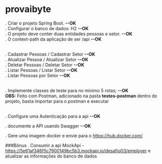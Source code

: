 # provaibyte

. Criar o projeto Spring Boot.                            **--OK**<br />
. Configurar o banco de dados: H2                         **--OK**<br />
. O projeto deve conter duas entidades pessoas e setor.   **--OK**<br />
. O context-path da aplicação de ser /api                 **--OK**<br /><br/>

. Cadastrar Pessoas / Cadastrar Setor                     **--OK**<br />
. Atualizar Pessoa / Atualizar Setor                      **--OK**<br />
. Deletar Pessoas / Deletar Setor                         **--OK**<br />
. Listar Pessoas / Listar Setor                           **--OK**<br />
. Listar Pessoas por Setor                                **--OK**<br /><br/>

. Implemente classes de teste para no minimo 5 rotas;     **--OK**<br />
**OBS:** Feito com Postman, adicionado na pasta **testes-postman** dentro do projeto,
basta importar para o postman e executar <br /><br/>

. Configure uma Autenticação para a api  **--OK**<br />

. documente a API usando Swagger **--OK**<br />

. Gere uma imagem docker e envie para o https://hub.docker.com/

###Bônus
. Consumir a api MockApi -
https://5e61af346f5c7900149bc5b3.mockapi.io/desafio03/employer e atualizar as
informaçōes do banco de dados
